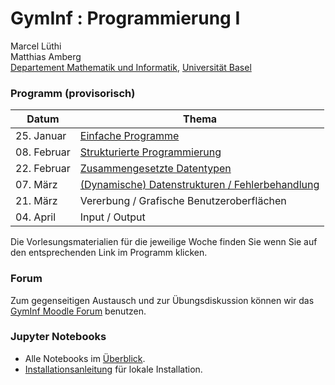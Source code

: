 # GymInf : Programmierung I

Marcel Lüthi <br/>
Matthias Amberg <br/>
[Departement Mathematik und Informatik](https://dmi.unibas.ch), [Universität Basel](https://unibas.ch)


### Programm (provisorisch)

| Datum             | Thema | 
|-------------------|--------|
| 25. Januar       | [Einfache Programme](block1/index.md) |
| 08. Februar       | [Strukturierte Programmierung](block2/index.md) |
| 22. Februar      | [Zusammengesetzte Datentypen](block3/index.md) |
| 07. März         | [(Dynamische) Datenstrukturen / Fehlerbehandlung](block4/index.md) |
| 21. März         | Vererbung / Grafische Benutzeroberflächen |
| 04. April        | Input / Output |

Die Vorlesungsmaterialien für die jeweilige Woche finden Sie wenn Sie auf den entsprechenden Link im 
Programm klicken. 

### Forum

Zum gegenseitigen Austausch und zur Übungsdiskussion können wir das [GymInf Moodle Forum](https://moodle.unifr.ch/enrol/index.php?id=224545) benutzen. 

### Jupyter Notebooks

* Alle Notebooks im [Überblick](https://nbviewer.jupyter.org/github/unibas-marcelluethi/gyminf-programmieren/tree/master/notebooks/).
* [Installationsanleitung](jupyter-installation) für lokale Installation.
